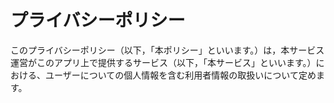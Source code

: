 # プライバシーポリシー
このプライバシーポリシー（以下，「本ポリシー」といいます。）は，本サービス運営がこのアプリ上で提供するサービス（以下，「本サービス」といいます。）における、ユーザーについての個人情報を含む利用者情報の取扱いについて定めます。
